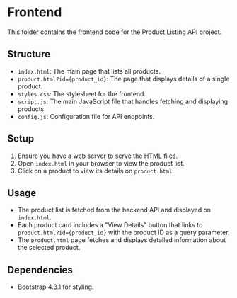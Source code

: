 # Frontend

This folder contains the frontend code for the Product Listing API project.

## Structure

- `index.html`: The main page that lists all products.
- `product.html?id={product_id}`: The page that displays details of a single product.
- `styles.css`: The stylesheet for the frontend.
- `script.js`: The main JavaScript file that handles fetching and displaying products.
- `config.js`: Configuration file for API endpoints.

## Setup

1. Ensure you have a web server to serve the HTML files.
2. Open `index.html` in your browser to view the product list.
3. Click on a product to view its details on `product.html`.

## Usage

- The product list is fetched from the backend API and displayed on `index.html`.
- Each product card includes a "View Details" button that links to `product.html?id={product_id}` with the product ID as a query parameter.
- The `product.html` page fetches and displays detailed information about the selected product.

## Dependencies

- Bootstrap 4.3.1 for styling.
